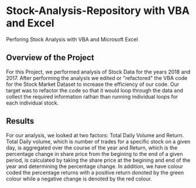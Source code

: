 # Stock-Analysis-Repository with VBA and Excel
Perforing Stock Analysis with VBA and Microsoft Excel

## Overview of the Project
For this Project, we performed analysis of Stock Data for the years 2018 and 2017. After performing the analysis we edited or "refactored" the VBA code for the Stock Market Dataset to increase the efficiency of our code. Our target was to refactor the code so that it would loop through the data and collect the required information rathan than running individual loops for each individual stock. 

## Results
For our analysis, we looked at two factors: Total Daily Volume and Return. Total Daily volume, which is number of trades for a specific stock on a given day, is aggregated over the course of the year and Return, which is the percentage change in share price from the begining to the end of a given period, is calculated by taking the share price at the begining and end of the year and determining the percentage change. In addition, we have colour coded the percentage returns with a positive return donoted by the green colour while a negative change is denoted by the red colour.  
